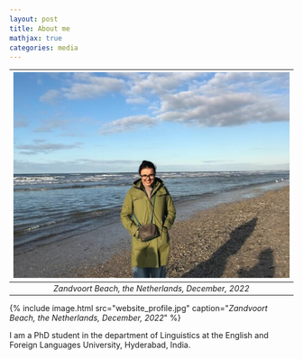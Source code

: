```yaml
---
layout: post
title: About me
mathjax: true
categories: media
---
```

![Netherlands](website_profile.jpg) | 
|:--:| 
| *Zandvoort Beach, the Netherlands, December, 2022* |

{%
    include image.html 
    src="website_profile.jpg" 
    caption="*Zandvoort Beach, the Netherlands, December, 2022*"
%}

I am a PhD student in the department of Linguistics at the English and Foreign Languages University, Hyderabad, India. 
